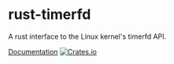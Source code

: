 rust-timerfd
============

A rust interface to the Linux kernel's timerfd API.

[Documentation](https://docs.rs/timerfd)
[![Crates.io](https://img.shields.io/crates/v/timerfd.svg?maxAge=2592000)](https://crates.io/crates/timerfd)
